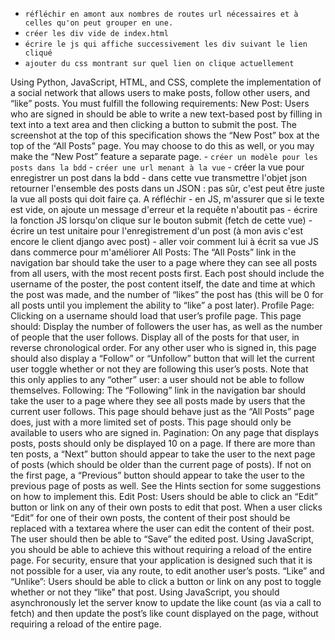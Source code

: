 - `réfléchir en amont aux nombres de routes url nécessaires et à celles qu'on peut grouper en une.`
- `créer les div vide de index.html`
- `écrire le js qui affiche successivement les div suivant le lien cliqué`
- `ajouter du css montrant sur quel lien on clique actuellement`

Using Python, JavaScript, HTML, and CSS, complete the implementation of a social network that allows users to make posts, follow other users, and “like” posts. You must fulfill the following requirements:
    New Post: Users who are signed in should be able to write a new text-based post by filling in text into a text area and then clicking a button to submit the post.
        The screenshot at the top of this specification shows the “New Post” box at the top of the “All Posts” page. You may choose to do this as well, or you may make the “New Post” feature a separate page.
            - `créer un modèle pour les posts dans la bdd`
            - `créer une url menant à la vue`
            - créer la vue pour enregistrer un post dans la bdd
            - dans cette vue transmettre l'objet json retourner l'ensemble des posts dans un JSON : pas sûr, c'est peut être juste la vue all posts qui doit faire ça. A réfléchir
            - en JS, m'assurer que si le texte est vide, on ajoute un message d'erreur et la requête n'aboutit pas
            - écrire la fonction JS lorsqu'on clique sur le bouton submit (fetch de cette vue)
            - écrire un test unitaire pour l'enregistrement d'un post (à mon avis c'est encore le client django avec post)
            - aller voir comment lui à écrit sa vue JS dans commerce pour m'améliorer
    All Posts: The “All Posts” link in the navigation bar should take the user to a page where they can see all posts from all users, with the most recent posts first.
        Each post should include the username of the poster, the post content itself, the date and time at which the post was made, and the number of “likes” the post has (this will be 0 for all posts until you implement the ability to “like” a post later).
    Profile Page: Clicking on a username should load that user’s profile page. This page should:
        Display the number of followers the user has, as well as the number of people that the user follows.
        Display all of the posts for that user, in reverse chronological order.
        For any other user who is signed in, this page should also display a “Follow” or “Unfollow” button that will let the current user toggle whether or not they are following this user’s posts. Note that this only applies to any “other” user: a user should not be able to follow themselves.
    Following: The “Following” link in the navigation bar should take the user to a page where they see all posts made by users that the current user follows.
        This page should behave just as the “All Posts” page does, just with a more limited set of posts.
        This page should only be available to users who are signed in.
    Pagination: On any page that displays posts, posts should only be displayed 10 on a page. If there are more than ten posts, a “Next” button should appear to take the user to the next page of posts (which should be older than the current page of posts). If not on the first page, a “Previous” button should appear to take the user to the previous page of posts as well.
        See the Hints section for some suggestions on how to implement this.
    Edit Post: Users should be able to click an “Edit” button or link on any of their own posts to edit that post.
        When a user clicks “Edit” for one of their own posts, the content of their post should be replaced with a textarea where the user can edit the content of their post.
        The user should then be able to “Save” the edited post. Using JavaScript, you should be able to achieve this without requiring a reload of the entire page.
        For security, ensure that your application is designed such that it is not possible for a user, via any route, to edit another user’s posts.
    “Like” and “Unlike”: Users should be able to click a button or link on any post to toggle whether or not they “like” that post.
        Using JavaScript, you should asynchronously let the server know to update the like count (as via a call to fetch) and then update the post’s like count displayed on the page, without requiring a reload of the entire page.
